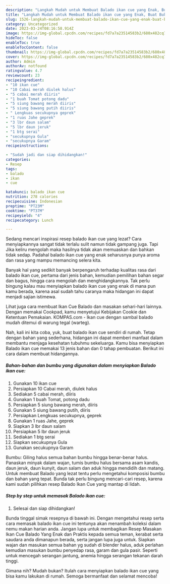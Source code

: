 ```yaml
---
description: "Langkah Mudah untuk Membuat Balado ikan cue yang Enak, Buat Buka Puasa Enak Banget"
title: "Langkah Mudah untuk Membuat Balado ikan cue yang Enak, Buat Buka Puasa Enak Banget"
slug: 1526-langkah-mudah-untuk-membuat-balado-ikan-cue-yang-enak-buat-buka-puasa-enak-banget
category: Uncategorized
date: 2023-03-24T08:16:58.914Z
image: https://img-global.cpcdn.com/recipes/fd7a7a23514583b2/680x482cq70/balado-ikan-cue-foto-resep-utama.jpg
hideToc: false
enableToc: true
enableTocContent: false
thumbnail: https://img-global.cpcdn.com/recipes/fd7a7a23514583b2/680x482cq70/balado-ikan-cue-foto-resep-utama.jpg
cover: https://img-global.cpcdn.com/recipes/fd7a7a23514583b2/680x482cq70/balado-ikan-cue-foto-resep-utama.jpg
author: Admin
authorAv: notfound
ratingvalue: 4.7
reviewcount: 23
recipeingredient:
- "10 ikan cue"
- "10 Cabai merah diulek halus"
- "5 cabai merah diiris"
- "1 buah Tomat potong dadu"
- "5 siung bawang merah diiris"
- "5 siung bawang putih diiris"
- " Lengkuas secukupnya geprek"
- "1 ruas Jahe geprek"
- "3 lbr daun salam"
- "5 lbr daun jeruk"
- "1 btg serai"
- "secukupnya Gula"
- "secukupnya Garam"
recipeinstructions:

- "Sudah jadi dan siap dihidangkan!"
categories:
- Resep
tags:
- balado
- ikan
- cue

katakunci: balado ikan cue 
nutrition: 278 calories
recipecuisine: Indonesian
preptime: "PT23M"
cooktime: "PT37M"
recipeyield: "4"
recipecategory: Lunch

---
```



Sedang mencari inspirasi resep balado ikan cue yang lezat? Cara menyiapkannya sangat tidak terlalu sulit namun tidak gampang juga. Tapi Jika keliru mengolah maka hasilnya tidak akan memuaskan dan bahkan tidak sedap. Padahal balado ikan cue yang enak seharusnya punya aroma dan rasa yang mampu memancing selera kita.


Banyak hal yang sedikit banyak berpengaruh terhadap kualitas rasa dari balado ikan cue, pertama dari jenis bahan, kemudian pemilihan bahan segar dan bagus, hingga cara mengolah dan menghidangkannya. Tak perlu bingung kalau mau menyiapkan balado ikan cue yang enak di mana pun kamu berada, karena asal sudah tahu caranya maka hidangan ini dapat menjadi sajian istimewa.

Lihat juga cara membuat Ikan Cue Balado dan masakan sehari-hari lainnya. Dengan memakai Cookpad, kamu menyetujui Kebijakan Cookie dan Ketentuan Pemakaian. KOMPAS.com - Ikan cue dengan sambal balado mudah ditemui di warung tegal (warteg).


Nah, kali ini kita coba, yuk, buat balado ikan cue sendiri di rumah. Tetap dengan bahan yang sederhana, hidangan ini dapat memberi manfaat dalam membantu menjaga kesehatan tubuhmu sekeluarga. Kamu bisa menyiapkan Balado ikan cue memakai 13 jenis bahan dan 0 tahap pembuatan. Berikut ini cara dalam membuat hidangannya.

<!--inarticleads1-->

##### Bahan-bahan dan bumbu yang digunakan dalam menyiapkan Balado ikan cue:

1. Gunakan 10 ikan cue
1. Persiapkan 10 Cabai merah, diulek halus
1. Sediakan 5 cabai merah, diiris
1. Gunakan 1 buah Tomat, potong dadu
1. Persiapkan 5 siung bawang merah, diiris
1. Gunakan 5 siung bawang putih, diiris
1. Persiapkan  Lengkuas secukupnya, geprek
1. Gunakan 1 ruas Jahe, geprek
1. Siapkan 3 lbr daun salam
1. Persiapkan 5 lbr daun jeruk
1. Sediakan 1 btg serai
1. Siapkan secukupnya Gula
1. Gunakan secukupnya Garam


Bumbu: Giling halus semua bahan bumbu hingga benar-benar halus. Panaskan minyak dalam wajan, tumis bumbu halus bersama asam kandis, daun jeruk, daun kunyit, daun salam dan aduk hingga mendidih dan matang. Untuk membuat Balado yang lezat tentu perlu mengetahui komposisi bumbu dan bahan yang tepat. Bunda tak perlu bingung mencari-cari resep, karena kami sudah pilihkan resep Balado Ikan Cue yang mantap di lidah. 

<!--inarticleads2-->

##### Step by step untuk memasak Balado ikan cue:


1. Selesai dan siap dihidangkan!

Bunda tinggal simak resepnya di bawah ini. Dengan mengetahui resep serta cara memasak balado ikan cue ini tentunya akan menambah koleksi dalam nemu makan harian anda. Jangan lupa untuk membagikan Resep Masakan Ikan Cue Balado Yang Enak dan Praktis kepada semua teman, kerabat serta saudara anda dimanapun berada, serta jangan lupa juga untuk. Siapkan wajan dan masukan semua bahan yg sudah di blender halus, aduk perlahan kemudian masukan bumbu penyedap rasa, garam dan gula pasir. Seperti untuk mencegah serangan jantung, anemia hingga serangan tekanan darah tinggi. 

Gimana nih? Mudah bukan? Itulah cara menyiapkan balado ikan cue yang bisa kamu lakukan di rumah. Semoga bermanfaat dan selamat mencoba!
